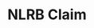 ---
title: NLRB Claim
layout: process
exit: https://apps.nlrb.gov/eservice/efileterm.aspx
header: File a Claim with NLRB

before-you-file-markup: "<p>If you have questions before filing a charge or petition, you can call us at 1-866-667-NLRB or reach out to your nearest <a href='https://www.nlrb.gov/who-we-are/regional-offices'>Regional Office</a>.</p>"

steps:
  - { text: "Fill out the form by hitting file now below or contact your regional office within 6 months of the perceived offense.", img: "/assets/img/icons/steps/Pencil_Icon.png" }
  - { text: "Your charge will be investigated by the regional office.  The average time is 7-12 weeks.", img: "/assets/img/icons/steps/LegalForm_Icon.png" }
  - { text: "If the charge has merit, we will try to facilitate a settlement.", img: "/assets/img/icons/steps/Check_Icon.png" }
  - { text: "If there is no settlement, a complaint will be issued to be heard by an Administrative Law Judge.  The NLRB will represent the charging party.", img: "/assets/img/icons/steps/Gavel_Icon.png" }

here-to-help:
  - All services are free and confidential, whether you are documented or not.
  - Please remember that your employer cannot terminate you or in any other manner discriminate against you for filing a complaint with NLRB.

worker-profile:
  - { description: "These workers went through something similar and stopped retaliation against unionized workers.", img: "/assets/img/workers/ElSuper_Thumb.jpg", cta: "Read Their Story", id: "elsuper"}
  
---